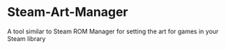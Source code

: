 # Steam-Art-Manager
A tool similar to Steam ROM Manager for setting the art for games in your Steam library
